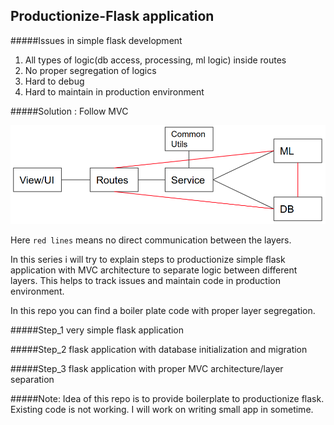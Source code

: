 ## Productionize-Flask application

#####Issues in simple flask development
1. All types of logic(db access, processing, ml logic) inside routes
2. No proper segregation of logics
3. Hard to debug
4. Hard to maintain in production environment

#####Solution : Follow MVC 

![Application Flow](application_flow.png)

Here `red lines` means no direct communication between the layers.

In this series i will try to explain steps to productionize simple flask application with MVC architecture to separate logic between different layers. This helps to track issues and maintain code in production environment.

In this repo you can find a boiler plate code with proper layer segregation.

#####Step_1
very simple flask application

#####Step_2
flask application with database initialization and migration

#####Step_3
flask application with proper MVC architecture/layer separation

#####Note: Idea of this repo is to provide boilerplate to productionize flask. Existing code is not working. I will work on writing small app in sometime.




